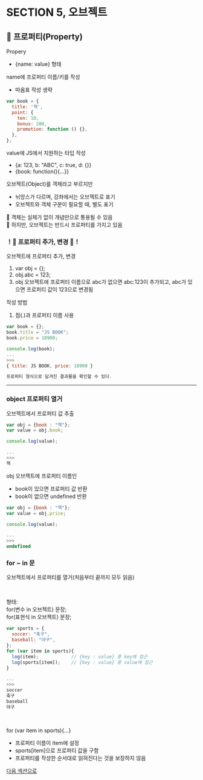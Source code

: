 # SECTION 5, 오브젝트

## 🌟 프로퍼티(Property)

Propery

- {name: value} 형태

name에 프로퍼티 이름/키를 작성

- 따옴표 작성 생략

```js
var book = {
  title: '책',
  point: {
    ten: 10,
    bonus: 200,
    promotion: function () {},
  },
};
```

value에 JS에서 지원하는 타입 작성

- {a: 123, b: "ABC", c: true, d: {}}
- {book: function(){...}}

오브젝트(Object)를 객체라고 부르지만

- 뉘앙스가 다르며, 강좌에서는 오브젝트로 표기
- 오브젝트와 객체 구분이 필요할 때, 별도 표기

🌟 객체는 실체가 없이 개념만으로 통용될 수 있음 <br/>
🌟 하지만, 오브젝트는 반드시 프로퍼티를 가지고 있음

### ！🌟 프로퍼티 추가, 변경 🌟！

오브젝트에 프로퍼티 추가, 변경 <br>

1. var obj = {};
2. obj.abc = 123;
3. obj 오브젝트에 프로퍼티 이름으로 abc가 없으면 abc:123이 추가되고, abc가 있으면 프로퍼티 값이 123으로 변경됨

작성 방법 <br>

1. 점(.)과 프로퍼티 이름 사용

```js
var book = {};
book.title = "JS BOOK";
book.price = 18900;

console.log(book);
...
>>>
{ title: JS BOOK, price: 18900 }

프로퍼티 형식으로 담겨진 결과물을 확인할 수 있다.
```

<hr/>

### object 프로퍼티 열거

오브젝트에서 프로퍼티 값 추출

```js
var obj = {book : "책"};
var value = obj.book;

console.log(value);

...
>>>
책
```

obj 오브젝트에 프로퍼티 이름인

- book이 있으면 프로퍼티 값 반환
- book이 없으면 undefined 반환

```js
var obj = {book : "책"};
var value = obj.price;

console.log(value);

...
>>>
undefined
```

### for ~ in 문

오브젝트에서 프로퍼티를 열거(처음부터 끝까지 모두 읽음)<br/>

<br/>

형태:<br/>
for(변수 in 오브젝트) 문장; <br/>
for(표현식 in 오브젝트) 문장; <br/>

```js
var sports = {
  soccer: "축구",
  baseball: "야구",
};
for (var item in sports){
  log(item);            // {key : value} 중 key에 접근
  log(sports[item]);    // {key : value} 중 value에 접근
}

...
>>>
soccer
축구
baseball
야구
```

<br/>

for (var item in sports){...}

- 프로퍼티 이름이 item에 설정
- sports[item]으로 프로퍼티 값을 구함
- 프로퍼티를 작성한 순서대로 읽혀진다는 것을 보장하지 않음

<a href="../SECTION06/readme.md">다음 섹션으로</a>
